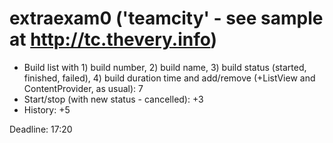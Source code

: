 extraexam0 ('teamcity' - see sample at http://tc.thevery.info)
=====

 - Build list with 1) build number, 2) build name, 3) build status (started, finished, failed), 4) build duration time and add/remove (+ListView and ContentProvider, as usual): 7
 - Start/stop (with new status - cancelled): +3
 - History: +5

Deadline: 17:20
